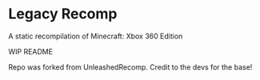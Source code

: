# Legacy Recomp
A static recompilation of Minecraft: Xbox 360 Edition

WIP README

Repo was forked from UnleashedRecomp. Credit to the devs for the base!